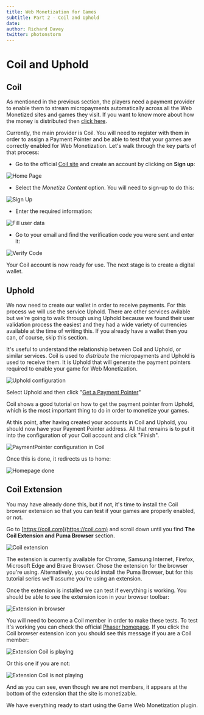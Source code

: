 ```yaml
---
title: Web Monetization for Games
subtitle: Part 2 - Coil and Uphold
date: 
author: Richard Davey
twitter: photonstorm
---
```


# Coil and Uphold

## Coil

As mentioned in the previous section, the players need a payment provider to enable them to stream micropayments automatically across all the Web Monetized sites and games they visit. If you want to know more about how the money is distributed then [click here](https://help.coil.com/docs/general-info/intro-to-coil/index.html#how-is-coil-different-from-other-membership-services-like-patreon-and-flattr).

Currently, the main provider is Coil. You will need to register with them in order to assign a Payment Pointer and be able to test that your games are correctly enabled for Web Monetization. Let's walk through the key parts of that process:

- Go to the official [Coil site](https://coil.com) and create an account by clicking on **Sign up**:

![Home Page](../img/part2/1-homepage.png)

- Select the _Monetize Content_ option. You will need to sign-up to do this:

![Sign Up](../img/part2/2-signup_to_monetize.png)

- Enter the required information:

![Fill user data](../img/part2/3-fill_user_data.png)

- Go to your email and find the verification code you were sent and enter it:

![Verify Code](../img/part2/4-verify_code.png)

Your Coil account is now ready for use. The next stage is to create a digital wallet.

## Uphold

We now need to create our wallet in order to receive payments. For this process we will use the service Uphold. There are other services avilable but we're going to walk through using Uphold because we found their user validation process the easiest and they had a wide variety of currencies available at the time of writing this. If you already have a wallet then you can, of course, skip this section.

It's useful to understand the relationship between Coil and Uphold, or similar services. Coil is used to _distribute_ the micropayments and Uphold is used to receive them. It is Uphold that will generate the payment pointers required to enable your game for Web Monetization.

![Uphold configuration](../img/part2/5-coil_uphold_configuration.png)

Select Uphold and then click "[Get a Payment Pointer](https://help.coil.com/docs/monetize/wallets/uphold/index.html)"

Coil shows a good tutorial on how to get the payment pointer from Uphold, which is the most important thing to do in order to monetize your games.

At this point, after having created your accounts in Coil and Uphold, you should now have your Payment Pointer address. All that remains is to put it into the configuration of your Coil account and click "Finish".

![PaymentPointer configuration in Coil](../img/part2/6-paymentpointer_config.png)

Once this is done, it redirects us to home:

![Homepage done](../img/part2/7-homepage_done.png)

## Coil Extension

You may have already done this, but if not, it's time to install the Coil browser extension so that you can test if your games are properly enabled, or not.

Go to [https://coil.com](https://coil.com) and scroll down until you find **The Coil Extension and Puma Browser** section.

![Coil extension](../img/part2/8-coil_extension.png)

The extension is currently available for Chrome, Samsung Internet, Firefox, Microsoft Edge and Brave Browser. Chose the extension for the browser you're using. Alternatively, you could install the Puma Browser, but for this tutorial series we'll assume you're using an extension.

Once the extension is installed we can test if everything is working. You should be able to see the extension icon in your browser toolbar:

![Extension in browser](../img/part2/8-extension_toolbar.png)

You will need to become a Coil member in order to make these tests. To test it's working you can check the official [Phaser homepage](https://phaser.io). If you click the Coil browser extension icon you should see this message if you are a Coil member:

![Extension Coil is playing](../img/part2/9-coil_is_playing.png)

Or this one if you are not:

![Extension Coil is not playing](../img/part2/10-coil_is_not_playing.png)

And as you can see, even though we are not members, it appears at the bottom of the extension that the site is monetizable.

We have everything ready to start using the Game Web Monetization plugin.

